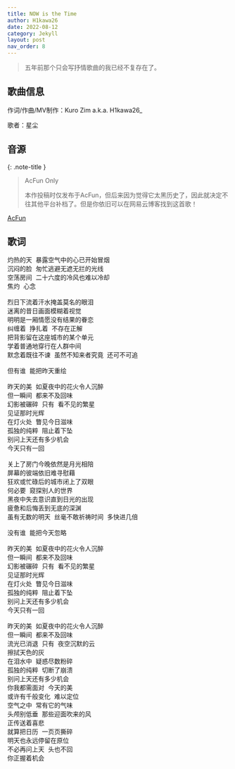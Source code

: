 ```yaml
---
title: NOW is the Time
author: H1kawa26
date: 2022-08-12
category: Jekyll
layout: post
nav_order: 8
---
```


>  五年前那个只会写抒情歌曲的我已经不复存在了。

## 歌曲信息

作词/作曲/MV制作：Kuro Zim a.k.a. H1kawa26_

歌者：星尘

## 音源

{: .note-title }
> AcFun Only
>
> 本作投稿时仅发布于AcFun，但后来因为觉得它太黑历史了，因此就决定不往其他平台补档了。但是你依旧可以在网易云博客找到这首歌！

[AcFun](https://www.acfun.cn/v/ac36373326)

## 歌词

<pre>
灼热的天 暴露空气中的心已开始冒烟
沉闷的脸 匆忙逃避无遮无拦的光线
空荡房间 二十六度的冷风也难以冷却
焦灼 心念

烈日下流着汗水掩盖莫名的眼泪
迷离的昔日画面模糊着视觉
明明是一厢情愿没有结果的眷恋
纠缠着 挣扎着 不存在正解
把背影留在这座城市的某个单元
学着普通地穿行在人群中间
默念着既往不谏 虽然不知来者究竟 还可不可追

但有谁 能把昨天重绘

昨天的美 如夏夜中的花火令人沉醉
但一瞬间 都来不及回味
幻影被碾碎 只有 看不见的繁星
见证那时光辉
在灯火处 瞥见今日滋味
孤独的纯粹 阻止着下坠
别问上天还有多少机会
今天只有一回

关上了房门今晚依然是月光相陪
屏幕的彼端依旧难寻慰藉
狂欢或忙碌后的城市闭上了双眼
何必要 窥探别人的世界
黑夜中失去意识直到日光的出现
疲惫和后悔丢到无底的深渊
虽有无数的明天 丝毫不敢祈祷时间 多快进几倍

没有谁 能把今天忽略

昨天的美 如夏夜中的花火令人沉醉
但一瞬间 都来不及回味
幻影被碾碎 只有 看不见的繁星
见证那时光辉
在灯火处 瞥见今日滋味
孤独的纯粹 阻止着下坠
别问上天还有多少机会
今天只有一回

昨天的美 如夏夜中的花火令人沉醉
但一瞬间 都来不及回味
流光已消退 只有 夜空沉默的云
擦拭天色的灰
在泪水中 疑惑尽数粉碎
孤独的纯粹 切断了崩溃
别问上天还有多少机会
你我都需面对 今天的美
或许有千般变化 难以定位
空气之中 常有它的气味
头颅别低垂 那些迎面吹来的风
正传送着喜悲
就算把日历 一页页撕碎
明天也永远停留在原位
不必再问上天 头也不回
你正握着机会 </pre>